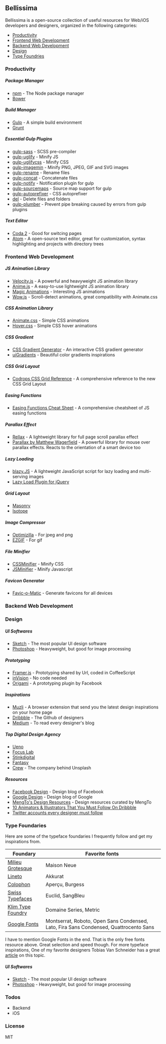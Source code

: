 ## Bellissima

Bellissima is a open-source collection of useful resources for Web/iOS developers and designers, organized in the following categories:

  - [Productivity](#productivity)
  - [Frontend Web Development](#frontend-web-development)
  - [Backend Web Development](#backend-web-development)
  - [Design](#design)
  - [Type Foundries](#type-foundaries)

### Productivity
##### Package Manager
* [npm](https://www.npmjs.com) - The Node package manager
* [Bower](https://bower.io)

##### Build Manager
* [Gulp](http://gulpjs.com) - A simple build environment
* [Grunt](http://gruntjs.com)

##### Essential Gulp Plugins
* [gulp-sass](https://www.npmjs.com/package/gulp-sass) - SCSS pre-compiler
* [gulp-uglify](https://www.npmjs.com/package/gulp-uglify) - Minify JS
* [gulp-uglifycss](https://www.npmjs.com/package/gulp-uglifycss) - Minify CSS
* [gulp-imagemin](https://www.npmjs.com/package/gulp-imagemin) - Minify PNG, JPEG, GIF and SVG images
* [gulp-rename](https://www.npmjs.com/package/gulp-rename) - Rename files
* [gulp-concat](https://www.npmjs.com/package/gulp-concat) - Concatenate files
* [gulp-notify](https://www.npmjs.com/package/gulp-notify) - Notification plugin for gulp
* [gulp-sourcemaps](https://www.npmjs.com/package/gulp-sourcemaps) - Source map support for gulp
* [gulp-autoprefixer](https://www.npmjs.com/package/gulp-autoprefixer) - CSS autoprefixer
* [del](https://www.npmjs.com/package/del) - Delete files and folders
* [gulp-plumber](https://www.npmjs.com/package/gulp-plumber) - Prevent pipe breaking caused by errors from gulp plugins

##### Text Editor  
* [Coda 2](https://panic.com/coda/) - Good for switcing pages
* [Atom](https://atom.io) - A open-source text editor, great for customization, syntax highlighting and projects with directory trees


### Frontend Web Development  
##### JS Animation Library
* [Velocity.js](http://velocityjs.org) - A powerful and heavyweight JS animation library
* [Anime.js](http://anime-js.com) - A easy-to-use lightweight JS animation library
* [Magic Animations](https://www.minimamente.com/example/magic_animations/) - Interesting JS animations
* [Wow.js](https://github.com/matthieua/WOW) - Scroll-detect animations, great compatibility with Animate.css

##### CSS Animation Library  
* [Animate.css](http://gulpjs.com) - Simple CSS animations  
* [Hover.css](http://ianlunn.github.io/Hover/) - Simple CSS hover animations

##### CSS Gradient  
* [CSS Gradient Generator](https://www.minimamente.com/example/gradient-generator/) - An interactive CSS gradient generator
* [uiGradients](http://uigradients.com/) - Beautiful color gradients inspirations

##### CSS Grid Layout  
* [Codrops CSS Grid Reference](https://tympanus.net/codrops/css_reference/grid/) - A comprehensive reference to the new CSS Grid Layout  

##### Easing Functions  
* [Easing Functions Cheat Sheet](http://easings.net) - A comprehensive cheatsheet of JS easing functions

##### Parallax Effect
* [Rellax](https://dixonandmoe.com/rellax/) - A lightweight library for full page scroll parallax effect  
* [Parallax by Matthew Wagerfield](https://github.com/wagerfield/parallax) - A powerful library for mouse over parallax effects. Reacts to the orientation of a smart device too  

##### Lazy Loading  
* [blazy.JS](https://github.com/dinbror/blazy) - A lightweight JavaScript script for lazy loading and multi-serving images  
* [Lazy Load Plugin for jQuery](https://www.appelsiini.net/projects/lazyload)  

##### Grid Layout    
* [Masonry](http://masonry.desandro.com)
* [Isotope](http://isotope.metafizzy.co)

##### Image Compressor  
* [Optimizilla](http://optimizilla.com) - For jpeg and png
* [EZGIF](http://ezgif.com/optimize) - For gif

##### File Minifier   
* [CSSMinifier](https://cssminifier.com) - Minify CSS
* [JSMinifier](https://javascript-minifier.com) - Minify Javascript

##### Favicon Generator  
* [Favic-o-Matic](http://www.favicomatic.com) - Generate favicons for all devices

### Backend Web Development  

### Design    

##### UI Softwares    
* [Sketch](https://www.sketchapp.com) - The most popular UI design software  
* [Photoshop](http://www.adobe.com/products/photoshopfamily.html) - Heavyweight, but good for image processing  

##### Prototyping  
* [Framer.js](https://framer.com) - Prototyping shared by Url, coded in CoffeeScript
* [inVision](https://www.invisionapp.com) - No code needed  
* [Origami](http://origami.design) - A prototyping plugin by Facebook

##### Inspirations
* [Muzli](https://muz.li) - A browser extension that send you the latest design inspirations on your home page
* [Dribbble](https://dribbble.com) - The Github of designers
* [Medium](https://medium.com) - To read every designer's blog

##### Top Digital Design Agency
* [Ueno](https://ueno.co)
* [Focus Lab](http://focuslabllc.com)
* [Stinkdigital](http://www.stinkdigital.com)
* [Fantasy](http://www.fantasy.co)
* [Crew](https://crew.co) - The company behind Unsplash

##### Resources
* [Facebook Design](http://facebook.design) - Design blog of Facebook
* [Google Design](https://design.google.com) - Design blog of Google
* [MengTo's Design Resources](https://designcode.io/learn) - Design resources curated by MengTo
* [10 Animators & Illustrators That You Must Follow On Dribbble](https://medium.muz.li/10-animators-illustrators-that-you-must-follow-on-dribbble-488c55221ae0#.tfy7vw9mu)
* [Twitter accounts every designer must follow](https://medium.muz.li/twitter-accounts-every-designer-must-follow-9a4277e85e35#.7uics5k92)

### Type Foundaries  
Here are some of the typeface foundaries I frequently follow and get my inspirations from.

| Foundary | Favorite fonts |
| ------ | ------ |
| [Milieu Grotesque](http://www.milieugrotesque.com/fonts_in_use/) | Maison Neue |
| [Lineto](https://lineto.com) | Akkurat |
| [Colophon](http://www.colophon-foundry.org/typefaces/) | Aperçu, Burgess |
| [Swiss Typefaces](https://www.swisstypefaces.com) | Euclid, SangBleu |
| [Klim Type Foundry](https://klim.co.nz)| Domaine Series, Metric |
| [Google Fonts](https://fonts.google.com) | Montserrat, Roboto, Open Sans Condensed, Lato, Fira Sans Condensed, Quattrocento Sans |

I have to mention Google Fonts in the end. That is the only free fonts resource above. Great selection and speed though.
For more typeface inspirations, One of my favorite designers Tobias Van Schneider has a great [article](https://medium.com/desk-of-van-schneider/my-favorite-type-foundries-to-find-the-best-typefaces-47fe130d7392?source=reading_list---------13-1---------) on this topic.

##### UI Softwares    
* [Sketch](https://www.sketchapp.com) - The most popular UI design software  
* [Photoshop](http://www.adobe.com/products/photoshopfamily.html) - Heavyweight, but good for image processing  

### Todos

 - Backend
 - iOS

### License

MIT

[//]: # (These are reference links used in the body of this note and get stripped out when the markdown processor does its job. There is no need to format nicely because it shouldn't be seen. Thanks SO - http://stackoverflow.com/questions/4823468/store-comments-in-markdown-syntax)


   [dill]: <https://github.com/joemccann/dillinger>
   [git-repo-url]: <https://github.com/joemccann/dillinger.git>
   [john gruber]: <http://daringfireball.net>
   [@thomasfuchs]: <http://twitter.com/thomasfuchs>
   [df1]: <http://daringfireball.net/projects/markdown/>
   [markdown-it]: <https://github.com/markdown-it/markdown-it>
   [Ace Editor]: <http://ace.ajax.org>
   [node.js]: <http://nodejs.org>
   [Twitter Bootstrap]: <http://twitter.github.com/bootstrap/>
   [keymaster.js]: <https://github.com/madrobby/keymaster>
   [jQuery]: <http://jquery.com>
   [@tjholowaychuk]: <http://twitter.com/tjholowaychuk>
   [express]: <http://expressjs.com>
   [AngularJS]: <http://angularjs.org>
   [Gulp]: <http://gulpjs.com>

   [PlDb]: <https://github.com/joemccann/dillinger/tree/master/plugins/dropbox/README.md>
   [PlGh]:  <https://github.com/joemccann/dillinger/tree/master/plugins/github/README.md>
   [PlGd]: <https://github.com/joemccann/dillinger/tree/master/plugins/googledrive/README.md>
   [PlOd]: <https://github.com/joemccann/dillinger/tree/master/plugins/onedrive/README.md>
